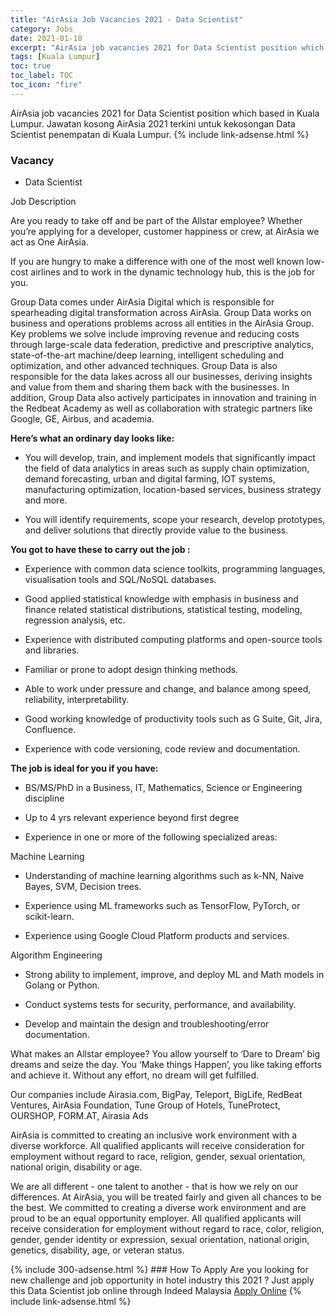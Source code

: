 ```yaml
---
title: "AirAsia Job Vacancies 2021 - Data Scientist" 
category: Jobs 
date: 2021-01-18 
excerpt: "AirAsia job vacancies 2021 for Data Scientist position which based in Kuala Lumpur. Jawatan kosong AirAsia 2021 terkini untuk kekosongan Data Scientist penempatan di Kuala Lumpur" 
tags: [Kuala Lumpur] 
toc: true 
toc_label: TOC 
toc_icon: "fire" 
--- 
```


AirAsia job vacancies 2021 for Data Scientist position which based in Kuala Lumpur. Jawatan kosong AirAsia 2021 terkini untuk kekosongan Data Scientist penempatan di Kuala Lumpur. 
{% include link-adsense.html %} 
### Vacancy 
- Data Scientist 
<div><div><p>Job Description</p><p>
Are you ready to take off and be part of the Allstar employee? Whether you&#8217;re applying for a developer, customer happiness or crew, at AirAsia we act as One AirAsia.</p><p>
If you are hungry to make a difference with one of the most well known low-cost airlines and to work in the dynamic technology hub, this is the job for you.</p><p></p><p>
Group Data comes under AirAsia Digital which is responsible for spearheading digital transformation across AirAsia. Group Data works on business and operations problems across all entities in the AirAsia Group. Key problems we solve include improving revenue and reducing costs through large-scale data federation, predictive and prescriptive analytics, state-of-the-art machine/deep learning, intelligent scheduling and optimization, and other advanced techniques. Group Data is also responsible for the data lakes across all our businesses, deriving insights and value from them and sharing them back with the businesses. In addition, Group Data also actively participates in innovation and training in the Redbeat Academy as well as collaboration with strategic partners like Google, GE, Airbus, and academia.</p><p></p><p><b>
Here&#8217;s what an ordinary day looks like:</b></p><ul><li><p>
You will develop, train, and implement models that significantly impact the field of data analytics in areas such as supply chain optimization, demand forecasting, urban and digital farming, IOT systems, manufacturing optimization, location-based services, business strategy and more.</p></li><li><p>
You will identify requirements, scope your research, develop prototypes, and deliver solutions that directly provide value to the business.</p></li></ul><p></p><p><b>
You got to have these to carry out the job :</b></p><ul><li><p>
Experience with common data science toolkits, programming languages, visualisation tools and SQL/NoSQL databases.</p></li><li><p>
Good applied statistical knowledge with emphasis in business and finance related statistical distributions, statistical testing, modeling, regression analysis, etc.</p></li><li><p>
Experience with distributed computing platforms and open-source tools and libraries.</p></li><li><p>
Familiar or prone to adopt design thinking methods.</p></li><li><p>
Able to work under pressure and change, and balance among speed, reliability, interpretability.</p></li><li><p>
Good working knowledge of productivity tools such as G Suite, Git, Jira, Confluence.</p></li><li><p>
Experience with code versioning, code review and documentation.</p></li></ul><p></p><p><b>
The job is ideal for you if you have:</b></p><ul><li><p>
BS/MS/PhD in a Business, IT, Mathematics, Science or Engineering discipline</p></li><li><p>
Up to 4 yrs relevant experience beyond first degree</p></li><li><p>
Experience in one or more of the following specialized areas:</p></li></ul><p>
Machine Learning</p><ul><li><p>
Understanding of machine learning algorithms such as k-NN, Naive Bayes, SVM, Decision trees.</p></li><li><p>
Experience using ML frameworks such as TensorFlow, PyTorch, or scikit-learn.</p></li><li><p>
Experience using Google Cloud Platform products and services.</p></li></ul><p>
Algorithm Engineering</p><ul><li><p>
Strong ability to implement, improve, and deploy ML and Math models in Golang or Python.</p></li><li><p>
Conduct systems tests for security, performance, and availability.</p></li><li><p>
Develop and maintain the design and troubleshooting/error documentation.</p></li></ul><p></p><p>
What makes an Allstar employee? You allow yourself to &#8216;Dare to Dream&#8217; big dreams and seize the day. You &#8216;Make things Happen&#8217;, you like taking efforts and achieve it. Without any effort, no dream will get fulfilled.</p><p></p><p>
Our companies include Airasia.com, BigPay, Teleport, BigLife, RedBeat Ventures, AirAsia Foundation, Tune Group of Hotels, TuneProtect, OURSHOP, FORM.AT, Airasia Ads</p><p></p><p>
AirAsia is committed to creating an inclusive work environment with a diverse workforce. All qualified applicants will receive consideration for employment without regard to race, religion, gender, sexual orientation, national origin, disability or age.</p><p></p><p>
We are all different - one talent to another - that is how we rely on our differences. At AirAsia, you will be treated fairly and given all chances to be the best. We committed to creating a diverse work environment and are proud to be an equal opportunity employer. All qualified applicants will receive consideration for employment without regard to race, color, religion, gender, gender identity or expression, sexual orientation, national origin, genetics, disability, age, or veteran status.</p></div></div> 
{% include 300-adsense.html %} 
### How To Apply 
Are you looking for new challenge and job opportunity in hotel industry this 2021 ?
Just apply this Data Scientist job online through Indeed Malaysia 
<a href="https://malaysia.indeed.com/viewjob?jk=e306a7b324e0cc7f" class="btn btn--info" target="_blank" rel="nofollow noopenner">Apply Online</a> 
{% include link-adsense.html %} 